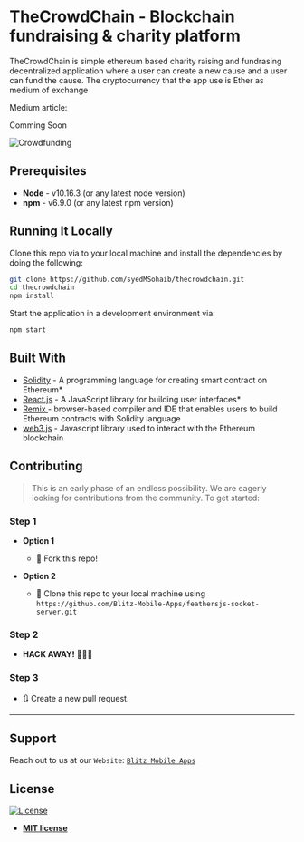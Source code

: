 # TheCrowdChain - Blockchain fundraising & charity platform

TheCrowdChain is simple ethereum based charity raising and fundrasing decentralized application where a user can create a new cause and a user can fund the cause. The cryptocurrency that the app use is Ether as medium of exchange

Medium article:

Comming Soon

![Crowdfunding](https://media.giphy.com/media/Wt6vhnRXuFgf7ANykb/giphy.gif)

## Prerequisites

* **Node** - v10.16.3 (or any latest node version)
* **npm** - v6.9.0 (or any latest npm version)

## Running It Locally

Clone this repo via to your local machine and install the dependencies by doing the following:

```bash
git clone https://github.com/syedMSohaib/thecrowdchain.git
cd thecrowdchain
npm install
```

Start the application in a development environment via:

```bash
npm start
```

## Built With

* [Solidity](https://solidity.readthedocs.io/en/v0.6.2/) - A programming language for creating smart contract on Ethereum*
* [React.js](https://reactjs.org/) - A JavaScript library for building user interfaces*
* [Remix ](https://remix.ethereum.org) - browser-based compiler and IDE that enables users to build Ethereum contracts with Solidity language
* [web3.js](https://github.com/ethereum/web3.js/) - Javascript library used to interact with the Ethereum blockchain 

## Contributing

> This is an early phase of an endless possibility. We are eagerly looking for contributions from the community.
> To get started:

### Step 1

- **Option 1**

  - 🍴 Fork this repo!

- **Option 2**
  - 👯 Clone this repo to your local machine using `https://github.com/Blitz-Mobile-Apps/feathersjs-socket-server.git`

### Step 2

- **HACK AWAY!** 🔨🔨🔨

### Step 3

- 🔃 Create a new pull request.

---

## Support

Reach out to us at our `Website`: <a href="https://blitzmobileapps.com" target="_blank">`Blitz Mobile Apps`</a>


## License

[![License](http://img.shields.io/:license-mit-blue.svg?style=flat-square)](http://badges.mit-license.org)

- **[MIT license](http://opensource.org/licenses/mit-license.php)**
